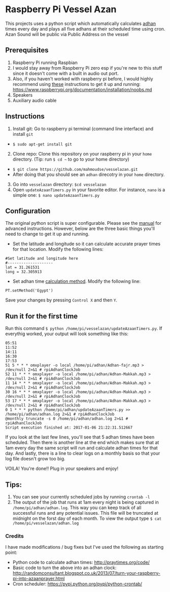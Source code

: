 # Raspberry Pi Vessel Azan 
This projects uses a python script which automatically calculates [adhan](https://en.wikipedia.org/wiki/Adhan) times every day and plays all five adhans at their scheduled time using cron. 
Azan Sound will be public via Public Address on the vessel 

## Prerequisites
1. Raspberry Pi running Raspbian
  1. I would stay away from Raspberry Pi zero esp if you're new to this stuff since it doesn't come with a built in audio out port.
  2. Also, if you haven't worked with raspberry pi before, I would highly recommend using [these](https://www.raspberrypi.org/documentation/installation/noobs.md) instructions to get it up and running: https://www.raspberrypi.org/documentation/installation/noobs.md
2. Speakers
3. Auxiliary audio cable

## Instructions
1. Install git: Go to raspberry pi terminal (command line interface) and install `git`
  * `$ sudo apt-get install git`
2. Clone repo: Clone this repository on your raspberry pi in your `home` directory. (Tip: run `$ cd ~` to go to your home directory)
  * `$ git clone https://github.com/mahmoudse/vesselazan.git`
  * After doing that you should see an `adhan` direcotry in your `home` directory. 
3. Go into `vesselazan` directory: `$cd vesselazan`
4. Open `updateAzaanTimers.py` in your favorite editor. For instance, `nano` is a simple one: `$ nano updateAzaanTimers.py`

## Configuration
The original python script is super configurable. Please see the [manual](http://praytimes.org/manual) for advanced instructions. However, below are the three basic things you'll need to change to get it up and running.

* Set the latitude and longitude so it can calculate accurate prayer times for that location. Modify the following lines:
```
#Set latitude and longitude here
#--------------------
lat = 31.261531
long = 32.305913
```
* Set adhan time [calculation method](http://praytimes.org/manual#Set_Calculation_Method). Modify the following line:
```
PT.setMethod('Egypt')
```
Save your changes by pressing `Control X` and then `Y`.

## Run it for the first time
Run this command `$ python /home/pi/vesselazan/updateAzaanTimers.py`. If everythig worked, your output will look something like this:
```
05:51
11:52
14:11
16:30
17:53
51 5 * * * omxplayer -o local /home/pi/adhan/Adhan-fajr.mp3 > /dev/null 2>&1 # rpiAdhanClockJob
52 11 * * * omxplayer -o local /home/pi/adhan/Adhan-Makkah.mp3 > /dev/null 2>&1 # rpiAdhanClockJob
11 14 * * * omxplayer -o local /home/pi/adhan/Adhan-Makkah.mp3 > /dev/null 2>&1 # rpiAdhanClockJob
30 16 * * * omxplayer -o local /home/pi/adhan/Adhan-Makkah.mp3 > /dev/null 2>&1 # rpiAdhanClockJob
53 17 * * * omxplayer -o local /home/pi/adhan/Adhan-Makkah.mp3 > /dev/null 2>&1 # rpiAdhanClockJob
0 1 * * * python /home/pi/adhan/updateAzaanTimers.py >> /home/pi/adhan/adhan.log 2>&1 # rpiAdhanClockJob
@monthly truncate -s 0 /home/pi/adhan/adhan.log 2>&1 # rpiAdhanClockJob
Script execution finished at: 2017-01-06 21:22:31.512667
```

If you look at the last few lines, you'll see that 5 adhan times have been scheduled. Then there is another line at the end which makes sure that at 1am every day the same script will run and calculate adhan times for that day. And lastly, there is a line to clear logs on a monthly basis so that your log file doesn't grow too big.

VOILA! You're done!! Plug in your speakers and enjoy!

## Tips:
1. You can see your currently scheduled jobs by running `crontab -l`
2. The output of the job that runs at 1am every night is being captured in `/home/pi/adhan/adhan.log`. This way you can keep track of all successful runs and any potential issues. This file will be truncated at midnight on the forst day of each month. To view the output type `$ cat /home/pi/vesselazan/adhan.log`

### Credits
I have made modifications / bug fixes but I've used the following as starting point:
* Python code to calculate adhan times: http://praytimes.org/code/ 
* Basic code to turn the above into an adhan clock: http://randomconsultant.blogspot.co.uk/2013/07/turn-your-raspberry-pi-into-azaanprayer.html
* Cron scheduler: https://pypi.python.org/pypi/python-crontab/ 

